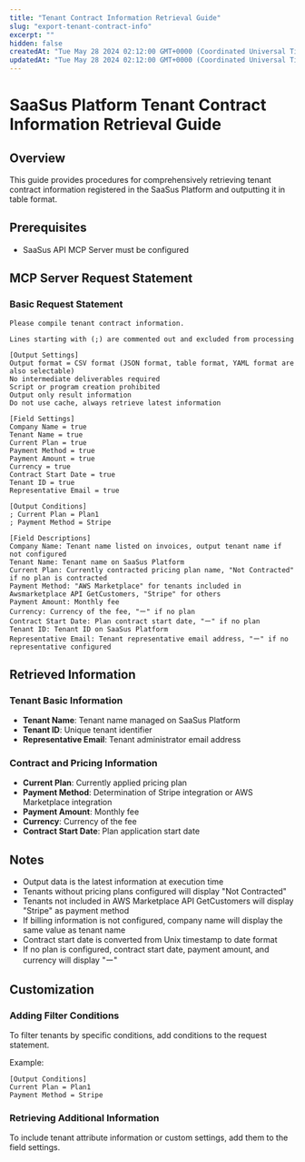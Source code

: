 ```yaml
---
title: "Tenant Contract Information Retrieval Guide"
slug: "export-tenant-contract-info"
excerpt: ""
hidden: false
createdAt: "Tue May 28 2024 02:12:00 GMT+0000 (Coordinated Universal Time)"
updatedAt: "Tue May 28 2024 02:12:00 GMT+0000 (Coordinated Universal Time)"
---
```


# SaaSus Platform Tenant Contract Information Retrieval Guide

## Overview
This guide provides procedures for comprehensively retrieving tenant contract information registered in the SaaSus Platform and outputting it in table format.

## Prerequisites
- SaaSus API MCP Server must be configured

## MCP Server Request Statement

### Basic Request Statement
```
Please compile tenant contract information.

Lines starting with (;) are commented out and excluded from processing

[Output Settings]
Output format = CSV format (JSON format, table format, YAML format are also selectable)
No intermediate deliverables required
Script or program creation prohibited
Output only result information
Do not use cache, always retrieve latest information

[Field Settings]
Company Name = true
Tenant Name = true
Current Plan = true
Payment Method = true
Payment Amount = true
Currency = true
Contract Start Date = true
Tenant ID = true
Representative Email = true

[Output Conditions]
; Current Plan = Plan1
; Payment Method = Stripe

[Field Descriptions]
Company Name: Tenant name listed on invoices, output tenant name if not configured
Tenant Name: Tenant name on SaaSus Platform
Current Plan: Currently contracted pricing plan name, "Not Contracted" if no plan is contracted
Payment Method: "AWS Marketplace" for tenants included in Awsmarketplace API GetCustomers, "Stripe" for others
Payment Amount: Monthly fee
Currency: Currency of the fee, "ー" if no plan
Contract Start Date: Plan contract start date, "ー" if no plan
Tenant ID: Tenant ID on SaaSus Platform
Representative Email: Tenant representative email address, "ー" if no representative configured

```

## Retrieved Information

### Tenant Basic Information
- **Tenant Name**: Tenant name managed on SaaSus Platform
- **Tenant ID**: Unique tenant identifier
- **Representative Email**: Tenant administrator email address

### Contract and Pricing Information
- **Current Plan**: Currently applied pricing plan
- **Payment Method**: Determination of Stripe integration or AWS Marketplace integration
- **Payment Amount**: Monthly fee
- **Currency**: Currency of the fee
- **Contract Start Date**: Plan application start date

## Notes

- Output data is the latest information at execution time
- Tenants without pricing plans configured will display "Not Contracted"
- Tenants not included in AWS Marketplace API GetCustomers will display "Stripe" as payment method
- If billing information is not configured, company name will display the same value as tenant name
- Contract start date is converted from Unix timestamp to date format
- If no plan is configured, contract start date, payment amount, and currency will display "ー"

## Customization

### Adding Filter Conditions
To filter tenants by specific conditions, add conditions to the request statement.

Example:
```
[Output Conditions]
Current Plan = Plan1
Payment Method = Stripe
```

### Retrieving Additional Information
To include tenant attribute information or custom settings, add them to the field settings.